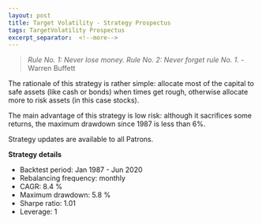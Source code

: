 ```yaml
---
layout: post
title: Target Volatility - Strategy Prospectus
tags: TargetVolatility Prospectus
excerpt_separator:  <!--more-->
---
```


> _Rule No. 1: Never lose money. Rule No. 2: Never forget rule No. 1._ - Warren Buffett

The rationale of this strategy is rather simple: allocate most of the capital to safe assets (like cash or bonds) when times get rough, otherwise allocate more to risk assets (in this case stocks).

The main advantage of this strategy is low risk: although it sacrifices some returns, the maximum drawdown since 1987 is less than 6%.

Strategy updates are available to all Patrons.

**Strategy details**
* Backtest period: Jan 1987 - Jun 2020
* Rebalancing frequency: monthly
* CAGR: 8.4 %
* Maximum drawdown: 5.8 %
* Sharpe ratio: 1.01
* Leverage: 1
